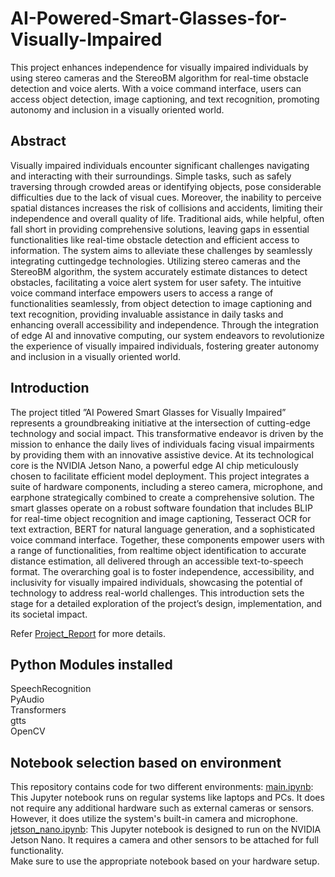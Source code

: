 # AI-Powered-Smart-Glasses-for-Visually-Impaired
This project enhances independence for visually impaired individuals by using stereo cameras and the StereoBM algorithm for real-time obstacle detection and voice alerts. With a voice command interface, users can access object detection, image captioning, and text recognition, promoting autonomy and inclusion in a visually oriented world.
## Abstract
Visually impaired individuals encounter significant challenges navigating and interacting with their surroundings. Simple tasks, such as safely traversing through crowded
areas or identifying objects, pose considerable difficulties due to the lack of visual cues.
Moreover, the inability to perceive spatial distances increases the risk of collisions
and accidents, limiting their independence and overall quality of life. Traditional
aids, while helpful, often fall short in providing comprehensive solutions, leaving
gaps in essential functionalities like real-time obstacle detection and efficient access
to information.
The system aims to alleviate these challenges by seamlessly integrating cuttingedge technologies. Utilizing stereo cameras and the StereoBM algorithm, the system
accurately estimate distances to detect obstacles, facilitating a voice alert system
for user safety. The intuitive voice command interface empowers users to access
a range of functionalities seamlessly, from object detection to image captioning and
text recognition, providing invaluable assistance in daily tasks and enhancing overall
accessibility and independence. Through the integration of edge AI and innovative
computing, our system endeavors to revolutionize the experience of visually impaired
individuals, fostering greater autonomy and inclusion in a visually oriented world.
## Introduction
The project titled ”AI Powered Smart Glasses for Visually Impaired” represents a
groundbreaking initiative at the intersection of cutting-edge technology and social
impact. This transformative endeavor is driven by the mission to enhance the daily
lives of individuals facing visual impairments by providing them with an innovative
assistive device. At its technological core is the NVIDIA Jetson Nano, a powerful
edge AI chip meticulously chosen to facilitate efficient model deployment. This project
integrates a suite of hardware components, including a stereo camera, microphone, and
earphone strategically combined to create a comprehensive solution.
The smart glasses operate on a robust software foundation that includes BLIP for
real-time object recognition and image captioning, Tesseract OCR for text extraction,
BERT for natural language generation, and a sophisticated voice command interface.
Together, these components empower users with a range of functionalities, from realtime object identification to accurate distance estimation, all delivered through an
accessible text-to-speech format. The overarching goal is to foster independence, accessibility, and inclusivity for visually impaired individuals, showcasing the potential
of technology to address real-world challenges. This introduction sets the stage for a
detailed exploration of the project’s design, implementation, and its societal impact.

Refer [Project_Report](Project_Report.pdf) for more details.

## Python Modules installed
SpeechRecognition <br/>
PyAudio <br/>
Transformers <br/>
gtts <br/>
OpenCV <br/>

## Notebook selection based on environment
This repository contains code for two different environments:
[main.ipynb](main.ipynb): This Jupyter notebook runs on regular systems like laptops and PCs. It does not require any additional hardware such as external cameras or sensors. However, it does utilize the system's built-in camera and microphone.
[jetson_nano.ipynb](jetson_nano.ipynb): This Jupyter notebook is designed to run on the NVIDIA Jetson Nano. It requires a camera and other sensors to be attached for full functionality.<br/>
Make sure to use the appropriate notebook based on your hardware setup.

